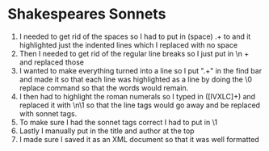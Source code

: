 # Shakespeares Sonnets

1. I needed to get rid of the spaces so I had to put in (space) .+ to and it highlighted just the indented lines which I replaced with no space
2. Then I needed to get rid of the regular line breaks so I just put in \n + and replaced those
3. I wanted to make everything turned into a line so I put ".+" in the find bar and made it so that each line was highlighted as a line by doing the \0 replace command so that the words would remain.
4. I then had to highlight the roman numerals so I typed in <line>([IVXLC]+)</line> and replaced it with <sonnet>\n\1</sonnet> so that the line tags would go away and be replaced with sonnet tags.
5. To make sure I had the sonnet tags correct I had to put in <sonnet no="\1">\1</sonnet>
6. Lastly I manually put in the title and author at the top
7. I made sure I saved it as an XML document so that it was well formatted
